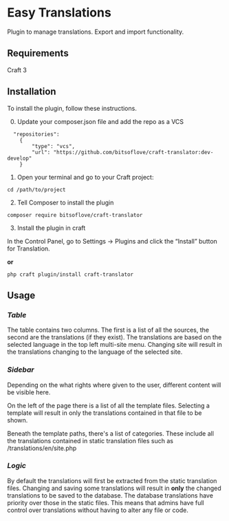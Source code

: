 # Easy Translations

Plugin to manage translations. Export and import functionality.

## Requirements

Craft 3

## Installation

To install the plugin, follow these instructions.

0. Update your composer.json file and add the repo as a VCS

```
  "repositories":
    {
        "type": "vcs",
        "url": "https://github.com/bitsoflove/craft-translator:dev-develop"
    }
```

1. Open your terminal and go to your Craft project:

```shell
cd /path/to/project
```

2. Tell Composer to install the plugin

```shell
composer require bitsoflove/craft-translator
```

3. Install the plugin in craft

In the Control Panel, go to Settings → Plugins and click the “Install” button for Translation.

**or**

```shell
php craft plugin/install craft-translator
```

## Usage

### *Table*
The table contains two columns. The first is a list of all the sources, the second are the translations (if they exist). The translations are based on the selected language in the top left multi-site menu. Changing site will result in the translations changing to the language of the selected site.

### *Sidebar*
Depending on the what rights where given to the user, different content will be visible here.

On the left of the page there is a list of all the template files. Selecting a template will result in only the translations contained in that file to be shown.

Beneath the template paths, there's a list of categories. These include all the translations contained in static translation files such as /translations/en/site.php

### *Logic*
By default the translations will first be extracted from the static translation files. Changing and saving some translations will result in **only** the changed translations to be saved to the database. The database translations have priority over those in the static files. This means that admins have full control over translations without having to alter any file or code.
